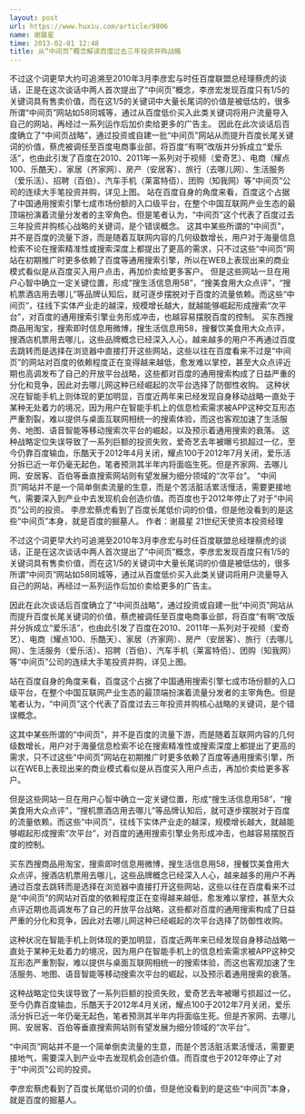 ```yaml
---
layout: post
url: https://www.huxiu.com/article/9806
name: 谢晨星
time: 2013-02-01 12:48
title: 从“中间页”概念解读百度过去三年投资并购战略
---
```

不过这个词更早大约可追溯至2010年3月李彦宏与时任百度联盟总经理蔡虎的谈话，正是在这次谈话中两人首次提出了“中间页”概念，李彦宏发现百度只有1/5的关键词具有售卖价值，而在这1/5的关键词中大量长尾词的价值是被低估的，很多所谓“中间页”网站如58同城等，通过从百度低价买入此类关键词将用户流量导入自己的网站，再经过一系列运作后加价卖给更多的广告主。 因此在此次谈话后百度确立了“中间页战略”，通过投资或自建一批“中间页”网站从而提升百度长尾关键词的价值，蔡虎被调任至百度电商事业部，将百度“有啊”改版并分拆成立“爱乐活”，也由此引发了百度在2010、2011年一系列对于视频（爱奇艺）、电商（耀点100、乐酷天）、家居（齐家网）、房产（安居客）、旅行（去哪儿网）、生活服务（爱乐活）、招聘（百伯）、汽车手机（莱富特佰）、团购（知我网）等“中间页”公司的连续大手笔投资并购，详见上图。 站在百度自身的角度来看，百度这个占据了中国通用搜索引擎七成市场份额的入口级平台，在整个中国互联网产业生态的最顶端扮演着流量分发者的主宰角色。但是笔者认为，“中间页”这个代表了百度过去三年投资并购核心战略的关键词，是个错误概念。 这其中某些所谓的“中间页”，并不是百度的流量下游，而是随着互联网内容的几何级数增长，用户对于海量信息检索不论在搜索精准性或搜索深度上都提出了更高的需求，只不过这些“中间页”网站在初期推广时更多依赖了百度等通用搜索引擎，所以在WEB上表现出来的商业模式看似是从百度买入用户点击，再加价卖给更多客户。 但是这些网站一旦在用户心智中确立一定关键位置，形成“搜生活信息用58”，“搜美食用大众点评”，“搜机票酒店用去哪儿”等品牌认知后，就可逐步摆脱对于百度的流量依赖。而这些“中间页”，往线下实体产业走的越深，规模增长越大，就越能够崛起形成搜索“次平台”，对百度的通用搜索引擎业务形成冲击，也越容易摆脱百度的控制。 买东西搜商品用淘宝，搜索即时信息用微博，搜生活信息用58，搜餐饮美食用大众点评，搜酒店机票用去哪儿，这些品牌概念已经深入人心，越来越多的用户不再通过百度去跳转而是选择在浏览器中直接打开这些网站，这些以往在百度看来不过是“中间页”的网站对百度的依赖程度正在变得越来越低，愈发难以掌控，甚至大众点评近期也高调发布了自己的开放平台战略，这些都对百度的通用搜索构成了日益严重的分化和竞争，因此对去哪儿网这种已经崛起的次平台选择了防御性收购。 这种状况在智能手机上则体现的更加明显，百度近两年来已经发现自身移动战略一直处于某种无处着力的境况，因为用户在智能手机上的信息检索需求被APP这种交互形态严重割裂，难以提供与桌面互联网相统一的搜索体验，而这也客观加速了生活服务、地图、语音智能等移动搜索次平台的崛起，以及预示着通用搜索的衰落。 这种战略定位失误导致了一系列巨额的投资失败，爱奇艺去年被曝亏损超过一亿，至今仍靠百度输血，乐酷天于2012年4月关闭，耀点100于2012年7月关闭，爱乐活分拆已近一年仍毫无起色，笔者预测其半年内将面临生死。但是齐家网、去哪儿网、安居客、百伯等垂直搜索网站则有望发展为细分领域的“次平台”。 “中间页”网站并不是一个简单倒卖流量的生意，而是个苦活脏活累活慢活，需要更接地气，需要深入到产业中去发现机会创造价值。而百度也于2012年停止了对于“中间页”公司的投资。 李彦宏蔡虎看到了百度长尾低价词的价值，但是他没看到的是这些“中间页”本身，就是百度的掘墓人。 作者：谢晨星 21世纪天使资本投资经理

不过这个词更早大约可追溯至2010年3月李彦宏与时任百度联盟总经理蔡虎的谈话，正是在这次谈话中两人首次提出了“中间页”概念，李彦宏发现百度只有1/5的关键词具有售卖价值，而在这1/5的关键词中大量长尾词的价值是被低估的，很多所谓“中间页”网站如58同城等，通过从百度低价买入此类关键词将用户流量导入自己的网站，再经过一系列运作后加价卖给更多的广告主。

因此在此次谈话后百度确立了“中间页战略”，通过投资或自建一批“中间页”网站从而提升百度长尾关键词的价值，蔡虎被调任至百度电商事业部，将百度“有啊”改版并分拆成立“爱乐活”，也由此引发了百度在2010、2011年一系列对于视频（爱奇艺）、电商（耀点100、乐酷天）、家居（齐家网）、房产（安居客）、旅行（去哪儿网）、生活服务（爱乐活）、招聘（百伯）、汽车手机（莱富特佰）、团购（知我网）等“中间页”公司的连续大手笔投资并购，详见上图。

站在百度自身的角度来看，百度这个占据了中国通用搜索引擎七成市场份额的入口级平台，在整个中国互联网产业生态的最顶端扮演着流量分发者的主宰角色。但是笔者认为，“中间页”这个代表了百度过去三年投资并购核心战略的关键词，是个错误概念。

这其中某些所谓的“中间页”，并不是百度的流量下游，而是随着互联网内容的几何级数增长，用户对于海量信息检索不论在搜索精准性或搜索深度上都提出了更高的需求，只不过这些“中间页”网站在初期推广时更多依赖了百度等通用搜索引擎，所以在WEB上表现出来的商业模式看似是从百度买入用户点击，再加价卖给更多客户。

但是这些网站一旦在用户心智中确立一定关键位置，形成“搜生活信息用58”，“搜美食用大众点评”，“搜机票酒店用去哪儿”等品牌认知后，就可逐步摆脱对于百度的流量依赖。而这些“中间页”，往线下实体产业走的越深，规模增长越大，就越能够崛起形成搜索“次平台”，对百度的通用搜索引擎业务形成冲击，也越容易摆脱百度的控制。

买东西搜商品用淘宝，搜索即时信息用微博，搜生活信息用58，搜餐饮美食用大众点评，搜酒店机票用去哪儿，这些品牌概念已经深入人心，越来越多的用户不再通过百度去跳转而是选择在浏览器中直接打开这些网站，这些以往在百度看来不过是“中间页”的网站对百度的依赖程度正在变得越来越低，愈发难以掌控，甚至大众点评近期也高调发布了自己的开放平台战略，这些都对百度的通用搜索构成了日益严重的分化和竞争，因此对去哪儿网这种已经崛起的次平台选择了防御性收购。

这种状况在智能手机上则体现的更加明显，百度近两年来已经发现自身移动战略一直处于某种无处着力的境况，因为用户在智能手机上的信息检索需求被APP这种交互形态严重割裂，难以提供与桌面互联网相统一的搜索体验，而这也客观加速了生活服务、地图、语音智能等移动搜索次平台的崛起，以及预示着通用搜索的衰落。

这种战略定位失误导致了一系列巨额的投资失败，爱奇艺去年被曝亏损超过一亿，至今仍靠百度输血，乐酷天于2012年4月关闭，耀点100于2012年7月关闭，爱乐活分拆已近一年仍毫无起色，笔者预测其半年内将面临生死。但是齐家网、去哪儿网、安居客、百伯等垂直搜索网站则有望发展为细分领域的“次平台”。

“中间页”网站并不是一个简单倒卖流量的生意，而是个苦活脏活累活慢活，需要更接地气，需要深入到产业中去发现机会创造价值。而百度也于2012年停止了对于“中间页”公司的投资。

李彦宏蔡虎看到了百度长尾低价词的价值，但是他没看到的是这些“中间页”本身，就是百度的掘墓人。

